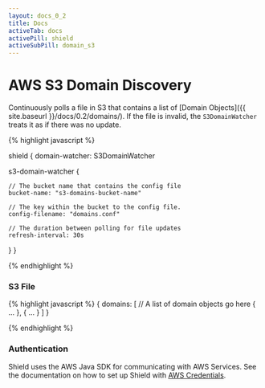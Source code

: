 ```yaml
---
layout: docs_0_2
title: Docs
activeTab: docs
activePill: shield
activeSubPill: domain_s3
---
```

# AWS S3 Domain Discovery

Continuously polls a file in S3 that contains a list of [Domain Objects]({{ site.baseurl }}/docs/0.2/domains/).  If the
file is invalid, the `S3DomainWatcher` treats it as if there was no update.


{% highlight javascript %}

shield {
  domain-watcher: S3DomainWatcher

  s3-domain-watcher {

    // The bucket name that contains the config file
    bucket-name: "s3-domains-bucket-name"

    // The key within the bucket to the config file.
    config-filename: "domains.conf"

    // The duration between polling for file updates
    refresh-interval: 30s
  }
}

{% endhighlight %}


### S3 File

{% highlight javascript %}
{
  domains: [
    // A list of domain objects go here
    { ... },
    { ... }
  ]
}

{% endhighlight %}

### Authentication

Shield uses the AWS Java SDK for communicating with AWS Services.  See the documentation on how to set up Shield with
[AWS Credentials](http://docs.aws.amazon.com/java-sdk/latest/developer-guide/credentials.html).

